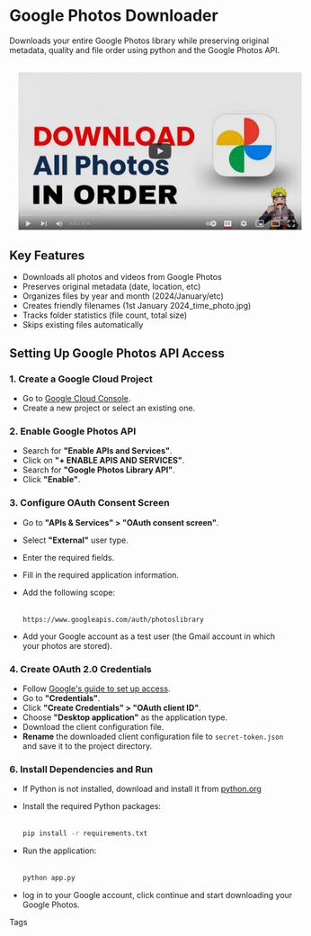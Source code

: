 # Google Photos Downloader


Downloads your entire Google Photos library while preserving original metadata, quality and file order using python and the Google Photos API.
    <br> <br>

<a href="https://www.youtube.com/watch?v=QQ49vPLM6nU" style="margin:1rem;border-radius:1rem;">
    <img src="thumbnail.jpeg" alt="Watch the video" width="800">
</a>



## Key Features
- Downloads all photos and videos from Google Photos
- Preserves original metadata (date, location, etc)
- Organizes files by year and month (2024/January/etc)
- Creates friendly filenames (1st January 2024_time_photo.jpg) 
- Tracks folder statistics (file count, total size)
- Skips existing files automatically
## Setting Up Google Photos API Access

### 1. Create a Google Cloud Project
- Go to [Google Cloud Console](https://console.cloud.google.com/).
- Create a new project or select an existing one.

### 2. Enable Google Photos API
- Search for **"Enable APIs and Services"**.
- Click on **"+ ENABLE APIS AND SERVICES"**.
- Search for **"Google Photos Library API"**.
- Click **"Enable"**.

### 3. Configure OAuth Consent Screen
- Go to **"APIs & Services" > "OAuth consent screen"**.
- Select **"External"** user type.
- Enter the required fields.
- Fill in the required application information.
- Add the following scope:
    <br> <br>

  ```
  https://www.googleapis.com/auth/photoslibrary
  ```
     
- Add your Google account as a test user (the Gmail account in which your photos are stored).

### 4. Create OAuth 2.0 Credentials
- Follow [Google's guide to set up access](https://support.google.com/googleapi/answer/6158849?hl=en&ref_topic=7013279).
- Go to **"Credentials"**.
- Click **"Create Credentials" > "OAuth client ID"**.
- Choose **"Desktop application"** as the application type.
- Download the client configuration file.
- **Rename** the downloaded client configuration file to `secret-token.json` and save it to the project directory.


### 6. Install Dependencies and Run
- If Python is not installed, download and install it from [python.org](https://www.python.org/downloads/)

- Install the required Python packages:
    <br> <br>
    ```sh
    pip install -r requirements.txt
    ```
- Run the application:
    <br> <br>
    ```sh
    python app.py
    ```
- log in to your Google account, click continue and start downloading your Google Photos.




Tags

